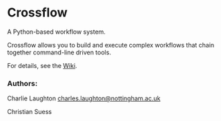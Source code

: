 # Crossflow

A Python-based workflow system.

Crossflow allows you to build and execute complex workflows that chain together 
command-line driven tools.

For details, see the [Wiki](https://bitbucket.org/claughton/crossflow/wiki/Home).

### Authors:

Charlie Laughton [charles.laughton@nottingham.ac.uk](mailto:charles.laughton@nottingham.ac.uk)

Christian Suess
